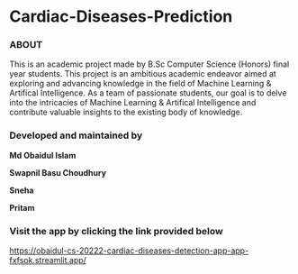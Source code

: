 # Cardiac-Diseases-Prediction

### ABOUT
This is an academic project made by B.Sc Computer Science (Honors) final year students. This project is an ambitious academic endeavor aimed at exploring and advancing knowledge in the field of Machine Learning & Artifical Intelligence. As a team of passionate students, our goal is to delve into the intricacies of Machine Learning & Artifical Intelligence and contribute valuable insights to the existing body of knowledge.

### Developed and maintained by
__Md Obaidul Islam__

__Swapnil Basu Choudhury__

__Sneha__

__Pritam__

### Visit the app by clicking the link provided below

https://obaidul-cs-20222-cardiac-diseases-detection-app-app-fxfsok.streamlit.app/

